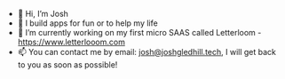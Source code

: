 - 👋 Hi, I’m Josh
- 👀 I build apps for fun or to help my life
- 🌱 I’m currently working on my first micro SAAS called Letterloom - https://www.letterlooom.com
- 📫 You can contact me by email: josh@joshgledhill.tech, I will get back to you as soon as possible! 

<!---
joshgledhill/joshgledhill is a ✨ special ✨ repository because its `README.md` (this file) appears on your GitHub profile.
You can click the Preview link to take a look at your changes.
--->

